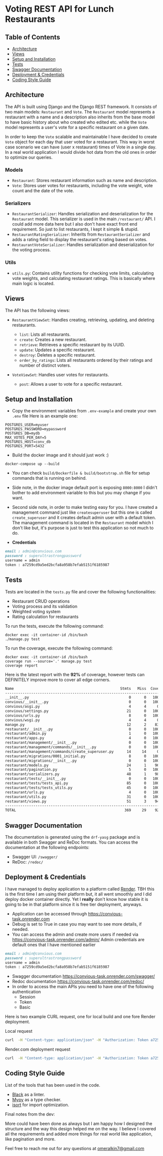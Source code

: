 # Voting REST API for Lunch Restaurants

## Table of Contents

- [Architecture](#architecture)
- [Views](#views)
- [Setup and Installation](#setup-and-installation)
- [Tests](#tests)
- [Swagger Documentation](#swagger-documentation)
- [Deployment & Credentials](#deployment-and-credentials)
- [Coding Style Guide](#coding-style-guide)

## Architecture

The API is built using Django and the Django REST framework. It consists of two main models: `Restaurant` and `Vote`. The `Restaurant` model represents a restaurant with a name and a description also inherits from the base model to have basic
history about who created who edited etc. while the `Vote` model represents a user's vote for a specific restaurant on a given date. 

In order to keep the `Vote` scalable and maintainable I have decided
to create `Vote` object for each day that user voted for a restaurant. This way in worst case scenario we can have (user x restaurant) times of Vote in a single day.
In a real world application I would divide hot data from the old ones in order to optimize our queries.  

### Models

- `Restaurant`: Stores restaurant information such as name and description.
- `Vote`: Stores user votes for restaurants, including the vote weight, vote count and the date of the vote.

### Serializers

- `RestaurantSerializer`: Handles serialization and deserialization for the `Restaurant` model. This serializer is used in the main `/restaurant/` API. I could add more data here but I also don't have exact front end requirement. So just to list restaurants, I kept it simple & stupid. 
- `RestaurantRatingSerializer`: Inherits from `RestaurantSerializer` and adds a rating field to display the restaurant's rating based on votes.
- `RestaurantVoteSerializer`: Handles serialization and deserialization for the voting process.

### Utils

- `utils.py`: Contains utility functions for checking vote limits, calculating vote weights, and calculating restaurant ratings. This is basically where main logic is located.

## Views

The API has the following views:

- `RestaurantViewSet`: Handles creating, retrieving, updating, and deleting restaurants.
  - `list`: Lists all restaurants.
  - `create`: Creates a new restaurant.
  - `retrieve`: Retrieves a specific restaurant by its UUID.
  - `update`: Updates a specific restaurant.
  - `destroy`: Deletes a specific restaurant.
  - `order_by_ratings`: Lists all restaurants ordered by their ratings and number of distinct voters.

- `VoteViewSet`: Handles user votes for restaurants.
  - `post`: Allows a user to vote for a specific restaurant.


## Setup and Installation
- Copy the environment variables from `.env-example` and create your own `.env` file
Here is an example one: 
```
POSTGRES_USER=myuser
POSTGRES_PASSWORD=mypassword
POSTGRES_DB=mydb
MAX_VOTES_PER_DAY=5
POSTGRES_HOST=conv_db
POSTGRES_PORT=5432
```
- Build the docker image and it should just work :)

`docker-compose up --build`

- You can check `build/Dockerfile & build/bootstrap.sh` file for setup commands that is running on behind.
- Side note, in the docker image default port is exposing `8000:8000` I didn't bother to add environment variable to this but you may change if you want.

- Second side note, in order to make testing easy for you. 
I have created a management command just like `createsuperuser` but this one is called `create_superuser` 
and it creates default admin user with a default token. The management command is located in the `Restaurant` model which I don't like but, it's purpose is just to test this application so not much to do.

- **Credentials**

```markdown
email : admin@convious.com
password : superultrastrongpassword
username = admin
token : a7259cd9a5ed2bcfa8a958b7efab5151f6185987
```

## Tests

Tests are located in the `tests.py` file and cover the following functionalities:

- Restaurant CRUD operations
- Voting process and its validation
- Weighted voting system
- Rating calculation for restaurants

To run the tests, execute the following command:

```
docker exec -it container-id /bin/bash
./manage.py test
```

To run the coverage, execute the following command:
```
docker exec -it container-id /bin/bash
coverage run --source='.' manage.py test
coverage report
```

Here is the latest report with the **92%** of coverage, however tests can DEFINITELY improve more to cover all edge corners. 
```markdown
Name                                                 Stmts   Miss  Cover
------------------------------------------------------------------------
__init__.py                                              0      0   100%
convious/__init__.py                                     0      0   100%
convious/asgi.py                                         4      4     0%
convious/settings.py                                    21      0   100%
convious/urls.py                                         8      0   100%
convious/wsgi.py                                         4      4     0%
manage.py                                               12      2    83%
restaurant/__init__.py                                   0      0   100%
restaurant/admin.py                                      1      0   100%
restaurant/apps.py                                       4      0   100%
restaurant/management/__init__.py                        0      0   100%
restaurant/management/commands/__init__.py               0      0   100%
restaurant/management/commands/create_superuser.py      14     14     0%
restaurant/migrations/0001_initial.py                    8      0   100%
restaurant/migrations/__init__.py                        0      0   100%
restaurant/models.py                                    24      1    96%
restaurant/pagination.py                                 5      0   100%
restaurant/serializers.py                               48      1    98%
restaurant/tests/__init__.py                             0      0   100%
restaurant/tests/tests_api.py                           85      0   100%
restaurant/tests/tests_utils.py                         45      0   100%
restaurant/urls.py                                       4      0   100%
restaurant/utils.py                                     31      0   100%
restaurant/views.py                                     51      3    94%
------------------------------------------------------------------------
TOTAL                                                  369     29    92%

```

## Swagger Documentation

The documentation is generated using the `drf-yasg` package and is available in both Swagger and ReDoc formats. You can access the documentation at the following endpoints:

- Swagger UI: `/swagger/`
- ReDoc: `/redoc/`

## Deployment & Credentials

I have managed to deploy application to a platform called [Render](https://render.com/). TBH this is the first time I am using their platform but, it all went smoothly and I did deploy docker container directly. 
Yet I **really** don't know how stable it is going to be in that platform since it is free tier deployment, anyways. 

- Application can be accessed through https://convious-task.onrender.com 
- Debug is set to True in case you may want to see more details, if needed.
- You can access the admin and create more users if needed via https://convious-task.onrender.com/admin/ 
Admin credentials are default ones that I have mentioned earlier

```markdown
email : admin@convious.com
password : superultrastrongpassword
username = admin
token : a7259cd9a5ed2bcfa8a958b7efab5151f6185987
```
- Swagger documentation https://convious-task.onrender.com/swagger/ 
- Redoc documentation https://convious-task.onrender.com/redoc/
- In order to access the main APIs you need to have one of the following authentication
  - Session
  - Token
  - Basic

Here is two example CURL request, one for local build and one fore Render deployment.

Local request
```bash
curl  -H "Content-type: application/json" -H "Authorization: Token a7259cd9a5ed2bcfa8a958b7efab5151f6185987"   http://0.0.0.0:8000/api/restaurant/
```

Render.com deployment request
```bash
curl  -H "Content-type: application/json" -H "Authorization: Token a7259cd9a5ed2bcfa8a958b7efab5151f6185987"   https://convious-task.onrender.com/api/restaurant/
```
    
## Coding Style Guide
List of the tools that has been used in the code.

- [Black](https://github.com/psf/black) as a linter.
- [Mypy](https://mypy-lang.org/) as a type checker.
- [isort](https://pycqa.github.io/isort/) for import optimization.


Final notes from the dev:

More could have been done as always but I am happy how I designed the structure and the way this design helped me on the way. 
I believe I covered all the requirements and added more things for real world like application, like pagination and more.


Feel free to reach me out for any questions at omeralkin7@gmail.com
